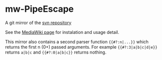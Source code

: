 mw-PipeEscape
=============

A git mirror of the [svn repository](http://svn.wikimedia.org/svnroot/mediawiki/trunk/extensions/PipeEscape/)

See the [MediaWiki page](http://www.mediawiki.org/wiki/Extension:Pipe_Escape) for instalation and usage detail.


This mirror also contains a second parser function `{{#?:n|...}}` which returns the first n (0+) passed arguments. For example `{{#?:3|a|b|c|d|e}}` returns `a|b|c` and `{{#?:0|a|b|c}}` returns nothing. 
